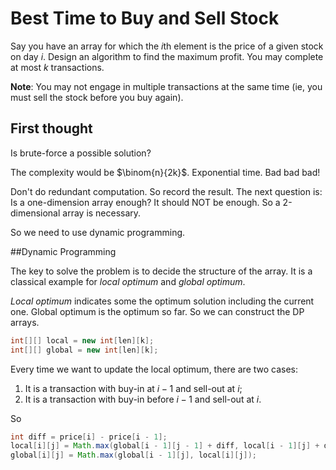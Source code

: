 # Best Time to Buy and Sell Stock
Say you have an array for which the $i$th element is the price of a given stock on day $i$. Design an algorithm to find the maximum profit. You may complete at most $k$ transactions.

**Note**:
You may not engage in multiple transactions at the same time (ie, you must sell the stock before you buy again).

## First thought

Is brute-force a possible solution? 

The complexity would be $\binom{n}{2k}$. Exponential time. Bad bad bad!


Don't do redundant computation. So record the result. The next question is: Is a one-dimension array enough? It should NOT be enough. So a 2-dimensional array is necessary. 

So we need to use dynamic programming.

##Dynamic Programming

The key to solve the problem is to decide the structure of the array. It is a classical example for *local optimum* and *global optimum*.

*Local optimum* indicates some the optimum solution including the current one. Global optimum is the optimum so far. So we can construct the DP arrays. 

```java
int[][] local = new int[len][k];
int[][] global = new int[len][k];
```
Every time we want to update the local optimum, there are two cases: 

 1. It is a transaction with buy-in at $i - 1$ and sell-out at $i$;
 2. It is a transaction with buy-in before $i - 1$ and sell-out at $i$.


So 
```java
int diff = price[i] - price[i - 1];
local[i][j] = Math.max(global[i - 1][j - 1] + diff, local[i - 1][j] + diff);
global[i][j] = Math.max(global[i - 1][j], local[i][j]);
```